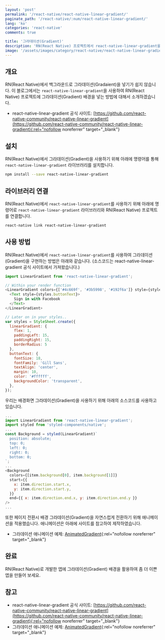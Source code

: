 ```yaml
---
layout: 'post'
permalink: '/react-native/react-native-linear-gradient/'
paginate_path: '/react-native/:num/react-native-linear-gradient/'
lang: 'ko'
categories: 'react-native'
comments: true

title: '그라데이션(Gradient)'
description: 'RN(React Native) 프로젝트에서 react-native-linear-gradient을 사용해서 그라데이션(Gradient) 백그라운드(background)를 만들어 보자.'
image: '/assets/images/category/react-native/react-native-linear-gradient.png'
---
```



## 개요
RN(React Native)에서 백그라운드로 그라데이션(Gradaient)을 넣기가 쉽지 않습니다. 이 블로그에서는 ```react-native-linear-gradient```을 사용하여 RN(React Native) 프로젝트에 그라데이션(Gradient) 배경을 넣는 방법에 대해서 소개하겠습니다.

- react-native-linear-gradient 공식 사이트: [https://github.com/react-native-community/react-native-linear-gradient](https://github.com/react-native-community/react-native-linear-gradient){:rel="nofollow noreferrer" target="_blank"}

## 설치
RN(React Native)에서 그라데이션(Gradient)을 사용하기 위해 아래에 명령어를 통해 ```react-native-linear-gradient``` 라이브러리를 설치합니다.

```bash
npm install --save react-native-linear-gradient
```

## 라이브러리 연결
RN(React Native)에서 ```react-native-linear-gradient```를 사용하기 위해 아래에 명령어로 ```react-native-linear-gradient``` 라이브러리와 RN(React Native) 프로젝트를 연결합니다.

```bash
react-native link react-native-linear-gradient
```

## 사용 방법
RN(React Native)에서 ```react-native-linear-gradient```를 사용하여 그라데이션(Gradient)을 구현하는 방법은 아래와 같습니다. (소스코드는 react-native-linear-gradient 공식 사이트에서 가져왔습니다.)

```js
import LinearGradient from 'react-native-linear-gradient';

// Within your render function
<LinearGradient colors={['#4c669f', '#3b5998', '#192f6a']} style={styles.linearGradient}>
  <Text style={styles.buttonText}>
    Sign in with Facebook
  </Text>
</LinearGradient>

// Later on in your styles..
var styles = StyleSheet.create({
  linearGradient: {
    flex: 1,
    paddingLeft: 15,
    paddingRight: 15,
    borderRadius: 5
  },
  buttonText: {
    fontSize: 18,
    fontFamily: 'Gill Sans',
    textAlign: 'center',
    margin: 10,
    color: '#ffffff',
    backgroundColor: 'transparent',
  },
});
```

우리는 배경화면 그라데이션(Gradient)을 사용하기 위해 아래의 소스코드를 사용하고 있습니다.

```js
...
import LinearGradient from 'react-native-linear-gradient';
import styled from 'styled-components/native';
...
const Background = styled(LinearGradient)`
  position: absolute;
  top: 0;
  left: 0;
  right: 0;
  bottom: 0;
`;
...
<Background
  colors={[item.background[0], item.background[1]]}
  start={{
    x: item.direction.start.x,
    y: item.direction.start.y,
  }}
  end={{ x: item.direction.end.x, y: item.direction.end.y }}
/>
...
```

또한 페이지 전환시 배경 그라데이션(Gradient)을 자연스럽게 전환하기 위해 애니메이션을 적용했습니다. 애니메이션은 아래에 사이트를 참고하여 제작하였습니다.

- 그라데이션 애니메이션 예제: [AnimatedGradient](https://github.com/dslounge/rn-animated-gradient-example/tree/master/src/ColorExample/AnimatedGradient){:rel="nofollow noreferrer" target="_blank"}


## 완료
RN(React Native)로 개발한 앱에 그라데이션(Gradient) 배경을 활용하여 좀 더 이쁜 앱을 만들어 보세요.


## 참고
- react-native-linear-gradient 공식 사이트: [https://github.com/react-native-community/react-native-linear-gradient](https://github.com/react-native-community/react-native-linear-gradient){:rel="nofollow noreferrer" target="_blank"}
- 그라데이션 애니메이션 예제: [AnimatedGradient](https://github.com/dslounge/rn-animated-gradient-example/tree/master/src/ColorExample/AnimatedGradient){:rel="nofollow noreferrer" target="_blank"}